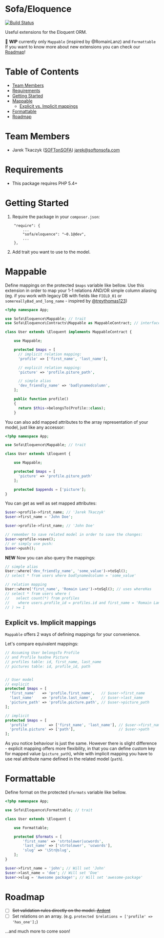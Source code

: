 # Sofa/Eloquence

[![Build Status](https://travis-ci.org/jarektkaczyk/eloquence.svg?branch=master)](https://travis-ci.org/jarektkaczyk/eloquence)

Useful extensions for the Eloquent ORM.

:construction: **WIP** currently only `Mappable` (inspired by @RomainLanz) and `Formattable`
If you want to know more about new extensions you can check our [Roadmap](#roadmap)!

# Table of Contents

* [Team Members](#team-members)
* [Requirements](#requirements)
* [Getting Started](#getting-started)
* [Mappable](#mappable)
  * [Explicit vs. Implicit mappings](#explicit-vs-implicit-mappings)
* [Formattable](#formattable)
* [Roadmap](#roadmap)

# <a name="team-members"></a>Team Members

* Jarek Tkaczyk ([SOFTonSOFA](http://softonsofa.com/)) <jarek@softonsofa.com>

# <a name="requirements"></a>Requirements

* This package requires PHP 5.4+

# <a name="getting-started"></a>Getting Started

1. Require the package in your `composer.json`:

```
    "require": {
        ...
        "sofa/eloquence": "~0.1@dev",
        ...
    },

```

2. Add trait you want to use to the model.

# <a name="mappable"></a>Mappable

Define mappings on the protected `$maps` variable like bellow. Use this extension in order to map your 1-1 relations AND/OR simple column aliasing (eg. if you work with legacy DB with fields like `FIELD_01` or `somereallyBad_and_long_name` - inspired by [@treythomas123](https://github.com/laravel/framework/pull/8200))

```php
<?php namespace App;

use Sofa\Eloquence\Mappable; // trait
use Sofa\Eloquence\Contracts\Mappable as MappableContract; // interface

class User extends \Eloquent implements MappableContract {

    use Mappable;

    protected $maps = [
      // implicit relation mapping:
      'profile' => ['first_name', 'last_name'],

      // explicit relation mapping:
      'picture' => 'profile.piture_path',

      // simple alias
      'dev_friendly_name' => 'badlynamedcolumn',
    ];

    public function profile()
    {
      return $this->belongsTo(Profile::class);
    }
```

You can also add mapped attributes to the array representation of your model, just like any accessor:

```php
<?php namespace App;

use Sofa\Eloquence\Mappable; // trait

class User extends \Eloquent {

    use Mappable;

    protected $maps = [
      'picture' => 'profile.piture_path'
    ];

    protected $appends = ['picture'];
}
```

You can get as well as set mapped attributes:

```php
$user->profile->first_name; // 'Jarek Tkaczyk'
$user->first_name = 'John Doe';

$user->profile->first_name; // 'John Doe'

// remember to save related model in order to save the changes:
$user->profile->save();
// or simply use push:
$user->push();
```

**NEW** Now you can also query the mappings:

```php
// simple alias
User::where('dev_friendly_name', 'some_value')->toSql();
// select * from users where badlynamedcolumn = 'some_value'

// relation mapping
User::where('first_name', 'Romain Lanz')->toSql(); // uses whereHas
// select * from users where (
//   select count(*) from profiles
//    where users.profile_id = profiles.id and first_name = 'Romain Lanz'
// ) >= 1
```


## <a name="explicit-vs-implicit-mappings"></a>Explicit vs. Implicit mappings

`Mappable` offers 2 ways of defining mappings for your convenience.

Let's compare equivalent mappings:
```php
// Assuming User belongsTo Profile
// and Profile hasOne Picture
// profiles table: id, first_name, last_name
// pictures table: id, profile_id, path


// User model
// explicit
protected $maps = [
  'first_name'   => 'profile.first_name',   // $user->first_name
  'last_name'    => 'profile.last_name',    // $user->last_name
  'picture_path' => 'profile.picture.path', // $user->picture_path
];

// implicit
protected $maps = [
  'profile'         => ['first_name', 'last_name'], // $user->first_name / ->last_name
  'profile.picture' => ['path'],                    // $user->path
];
```

As you notice behaviour is just the same. However there is slight difference - explicit mapping offers more flexibility, in that you can define custom key for mapped value (`picture_path`), while with implicit mapping you have to use real attribute name defined in the related model (`path`).

# <a name="formattable"></a>Formattable

Define format on the protected `$formats` variable like bellow.

```php
<?php namespace App;

use Sofa\Eloquence\Formattable; // trait

class User extends \Eloquent {

    use Formattable;

    protected $formats = [
        'first_name' => 'strtolower|ucwords',
        'last_name' => ['strtolower', 'ucwords'],
        'slug' => '\Str@slug',
    ];
}
```

```php
$user->first_name = 'john'; // Will set 'John'
$user->last_name = 'doe'; // Will set 'Doe'
$user->slug = 'Awesome package!'; // Will set 'awesome-package'
```

# <a name="roadmap"></a>Roadmap
- [ ] ~~Set validation rules directly on the model. [Ardent](https://github.com/laravelbook/ardent)~~
- [ ] Set relations on an array. (e.g. `protected $relations = ['profile' => 'has_one'];`)

...and much more to come soon!

